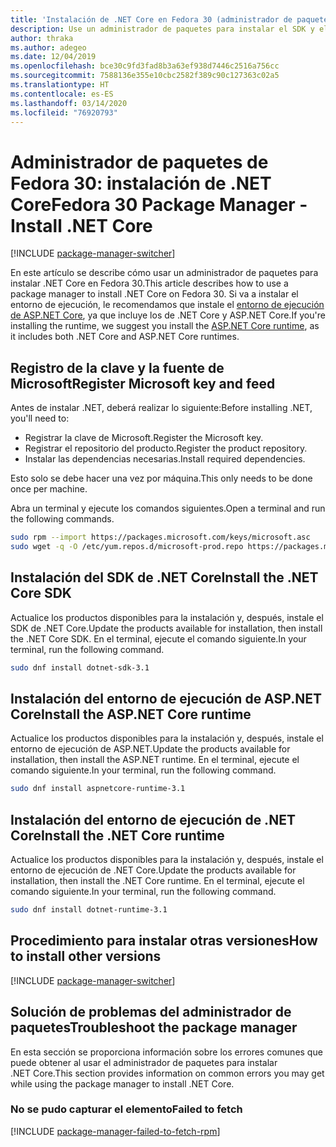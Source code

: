 ```yaml
---
title: 'Instalación de .NET Core en Fedora 30 (administrador de paquetes): .NET Core'
description: Use un administrador de paquetes para instalar el SDK y el entorno de ejecución de .NET Core en Fedora 30.
author: thraka
ms.author: adegeo
ms.date: 12/04/2019
ms.openlocfilehash: bce30c9fd3fad8b3a63ef938d7446c2516a756cc
ms.sourcegitcommit: 7588136e355e10cbc2582f389c90c127363c02a5
ms.translationtype: HT
ms.contentlocale: es-ES
ms.lasthandoff: 03/14/2020
ms.locfileid: "76920793"
---
```

# <a name="fedora-30-package-manager---install-net-core"></a><span data-ttu-id="5e86c-103">Administrador de paquetes de Fedora 30: instalación de .NET Core</span><span class="sxs-lookup"><span data-stu-id="5e86c-103">Fedora 30 Package Manager - Install .NET Core</span></span>

[!INCLUDE [package-manager-switcher](./includes/package-manager-switcher.md)]

<span data-ttu-id="5e86c-104">En este artículo se describe cómo usar un administrador de paquetes para instalar .NET Core en Fedora 30.</span><span class="sxs-lookup"><span data-stu-id="5e86c-104">This article describes how to use a package manager to install .NET Core on Fedora 30.</span></span> <span data-ttu-id="5e86c-105">Si va a instalar el entorno de ejecución, le recomendamos que instale el [entorno de ejecución de ASP.NET Core](#install-the-aspnet-core-runtime), ya que incluye los de .NET Core y ASP.NET Core.</span><span class="sxs-lookup"><span data-stu-id="5e86c-105">If you're installing the runtime, we suggest you install the [ASP.NET Core runtime](#install-the-aspnet-core-runtime), as it includes both .NET Core and ASP.NET Core runtimes.</span></span>

## <a name="register-microsoft-key-and-feed"></a><span data-ttu-id="5e86c-106">Registro de la clave y la fuente de Microsoft</span><span class="sxs-lookup"><span data-stu-id="5e86c-106">Register Microsoft key and feed</span></span>

<span data-ttu-id="5e86c-107">Antes de instalar .NET, deberá realizar lo siguiente:</span><span class="sxs-lookup"><span data-stu-id="5e86c-107">Before installing .NET, you'll need to:</span></span>

- <span data-ttu-id="5e86c-108">Registrar la clave de Microsoft.</span><span class="sxs-lookup"><span data-stu-id="5e86c-108">Register the Microsoft key.</span></span>
- <span data-ttu-id="5e86c-109">Registrar el repositorio del producto.</span><span class="sxs-lookup"><span data-stu-id="5e86c-109">Register the product repository.</span></span>
- <span data-ttu-id="5e86c-110">Instalar las dependencias necesarias.</span><span class="sxs-lookup"><span data-stu-id="5e86c-110">Install required dependencies.</span></span>

<span data-ttu-id="5e86c-111">Esto solo se debe hacer una vez por máquina.</span><span class="sxs-lookup"><span data-stu-id="5e86c-111">This only needs to be done once per machine.</span></span>

<span data-ttu-id="5e86c-112">Abra un terminal y ejecute los comandos siguientes.</span><span class="sxs-lookup"><span data-stu-id="5e86c-112">Open a terminal and run the following commands.</span></span>

```bash
sudo rpm --import https://packages.microsoft.com/keys/microsoft.asc
sudo wget -q -O /etc/yum.repos.d/microsoft-prod.repo https://packages.microsoft.com/config/fedora/30/prod.repo
```

## <a name="install-the-net-core-sdk"></a><span data-ttu-id="5e86c-113">Instalación del SDK de .NET Core</span><span class="sxs-lookup"><span data-stu-id="5e86c-113">Install the .NET Core SDK</span></span>

<span data-ttu-id="5e86c-114">Actualice los productos disponibles para la instalación y, después, instale el SDK de .NET Core.</span><span class="sxs-lookup"><span data-stu-id="5e86c-114">Update the products available for installation, then install the .NET Core SDK.</span></span> <span data-ttu-id="5e86c-115">En el terminal, ejecute el comando siguiente.</span><span class="sxs-lookup"><span data-stu-id="5e86c-115">In your terminal, run the following command.</span></span>

```bash
sudo dnf install dotnet-sdk-3.1
```

## <a name="install-the-aspnet-core-runtime"></a><span data-ttu-id="5e86c-116">Instalación del entorno de ejecución de ASP.NET Core</span><span class="sxs-lookup"><span data-stu-id="5e86c-116">Install the ASP.NET Core runtime</span></span>

<span data-ttu-id="5e86c-117">Actualice los productos disponibles para la instalación y, después, instale el entorno de ejecución de ASP.NET.</span><span class="sxs-lookup"><span data-stu-id="5e86c-117">Update the products available for installation, then install the ASP.NET runtime.</span></span> <span data-ttu-id="5e86c-118">En el terminal, ejecute el comando siguiente.</span><span class="sxs-lookup"><span data-stu-id="5e86c-118">In your terminal, run the following command.</span></span>

```bash
sudo dnf install aspnetcore-runtime-3.1
```

## <a name="install-the-net-core-runtime"></a><span data-ttu-id="5e86c-119">Instalación del entorno de ejecución de .NET Core</span><span class="sxs-lookup"><span data-stu-id="5e86c-119">Install the .NET Core runtime</span></span>

<span data-ttu-id="5e86c-120">Actualice los productos disponibles para la instalación y, después, instale el entorno de ejecución de .NET Core.</span><span class="sxs-lookup"><span data-stu-id="5e86c-120">Update the products available for installation, then install the .NET Core runtime.</span></span> <span data-ttu-id="5e86c-121">En el terminal, ejecute el comando siguiente.</span><span class="sxs-lookup"><span data-stu-id="5e86c-121">In your terminal, run the following command.</span></span>

```bash
sudo dnf install dotnet-runtime-3.1
```

## <a name="how-to-install-other-versions"></a><span data-ttu-id="5e86c-122">Procedimiento para instalar otras versiones</span><span class="sxs-lookup"><span data-stu-id="5e86c-122">How to install other versions</span></span>

[!INCLUDE [package-manager-switcher](./includes/package-manager-heading-hack-pkgname.md)]

## <a name="troubleshoot-the-package-manager"></a><span data-ttu-id="5e86c-123">Solución de problemas del administrador de paquetes</span><span class="sxs-lookup"><span data-stu-id="5e86c-123">Troubleshoot the package manager</span></span>

<span data-ttu-id="5e86c-124">En esta sección se proporciona información sobre los errores comunes que puede obtener al usar el administrador de paquetes para instalar .NET Core.</span><span class="sxs-lookup"><span data-stu-id="5e86c-124">This section provides information on common errors you may get while using the package manager to install .NET Core.</span></span>

### <a name="failed-to-fetch"></a><span data-ttu-id="5e86c-125">No se pudo capturar el elemento</span><span class="sxs-lookup"><span data-stu-id="5e86c-125">Failed to fetch</span></span>

[!INCLUDE [package-manager-failed-to-fetch-rpm](includes/package-manager-failed-to-fetch-rpm.md)]
